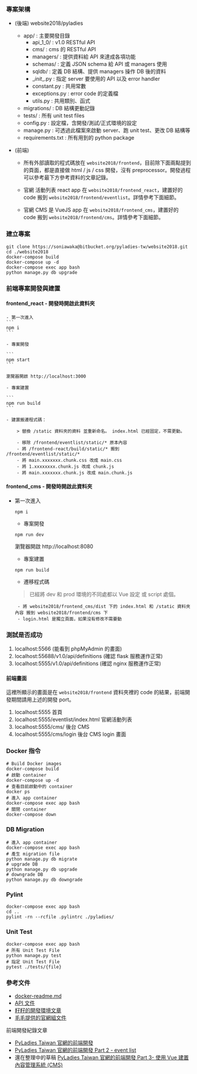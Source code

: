 ### 專案架構
* (後端) website2018/pyladies
    * app/ : 主要開發目錄
        * api_1_0/ : v1.0 RESTful API
        * cms/ : cms 的 RESTful API
        * managers/ : 提供資料給 API 來達成各項功能
        * schemas/ : 定義 JSON schema 給 API 或 managers 使用
        * sqldb/ : 定義 DB 結構、提供 managers 操作 DB 後的資料
        * \__init__.py : 指定 server 要使用的 API 以及 error handler
        * constant.py : 共用常數
        * exceptions.py : error code 的定義檔
        * utils.py : 共用類別、函式
    * migrations/ : DB 結構更動記錄
    * tests/ : 所有 unit test files
    * config.py : 設定檔，含開發/測試/正式環境的設定
    * manage.py : 可透過此檔案來啟動 server、跑 unit test、更改 DB 結構等
    * requirements.txt : 所有用到的 python package

* (前端) 
    * 所有外部讀取的程式碼放在 `website2018/frontend`，目前除下面兩點提到的頁面，都是直接做 html / js / css 開發，沒有 preprocessor。開發過程可以參考最下方參考資料的文章記錄。

    * 官網 活動列表 react app 在 `website2018/frontend_react`，建置好的 code 搬到 `website2018/frontend/eventlist`。詳情參考下面細節。
    
    * 官網 CMS 是 VueJS app 在 `website2018/frontend_cms`，建置好的 code 搬到 `website2018/frontend/cms`。詳情參考下面細節。


### 建立專案
```
git clone https://soniawaka@bitbucket.org/pyladies-tw/website2018.git
cd ./website2018
docker-compose build
docker-compose up -d
docker-compose exec app bash
python manage.py db upgrade
```

### 前端專案開發與建置

#### frontend_react - 開發時開啟此資料夾

    - 第一次進入
    ```
    npm i
    ```

    - 專案開發

    ```
    npm start
    ```

    瀏覽器開啟 http://localhost:3000

    - 專案建置

    ``` 
    npm run build
    ```

    - 建置搬遷程式碼：

        > 替換 /static 資料夾的資料 並重新命名。 index.html 已經固定，不需更動。

        - 移除 /frontend/eventlist/static/* 原本內容
        - 將 /frontend-react/build/static/* 搬到 /frontend/eventlist/static/*
        - 將 main.xxxxxxx.chunk.css 改成 main.css
        - 將 1.xxxxxxxx.chunk.js 改成 chunk.js
        - 將 main.xxxxxxx.chunk.js 改成 main.chunk.js

#### frontend_cms - 開發時開啟此資料夾   
 - 第一次進入
    ```
    npm i
    ```

    - 專案開發

    ```
    npm run dev
    ```

    瀏覽器開啟 http://localhost:8080

    - 專案建置

    ``` 
    npm run build
    ```
    - 遷移程式碼
    > 已經將 dev 和 prod 環境的不同處都以 Vue 設定 或 script 處個。
    
        - 將 website2018/frontend_cms/dist 下的 index.html 和 /static 資料夾內容 搬到 website2018/frontend/cms 下
        - login.html 是獨立頁面，如果沒有修改不需要動


### 測試是否成功
1. localhost:5566 (能看到 phpMyAdmin 的畫面)
2. localhost:55688/v1.0/api/definitions (確認 flask 服務運作正常)
3. localhost:5555/v1.0/api/definitions (確認 nginx 服務運作正常)

#### 前端畫面

這裡所顯示的畫面是在 `website2018/frontend` 資料夾裡的 code 的結果，前端開發期間請用上述的開發 port。

1. localhost:5555 首頁
2. localhost:5555/eventlist/index.html 官網活動列表
3. localhost:5555/cms/ 後台 CMS
3. localhost:5555/cms/login 後台 CMS login 畫面


### Docker 指令
```
# Build Docker images
docker-compose build
# 啟動 container
docker-compose up -d
# 查看目前啟動中的 container
docker ps
# 進入 app container
docker-compose exec app bash
# 關閉 container
docker-compose down
```

### DB Migration
```
# 進入 app container
docker-compose exec app bash
# 產生 migration file
python manage.py db migrate
# upgrade DB
python manage.py db upgrade
# downgrade DB
python manage.py db downgrade
```

### Pylint
```
docker-compose exec app bash
cd ..
pylint -rn --rcfile .pylintrc ./pyladies/
```

### Unit Test
```
docker-compose exec app bash
# 所有 Unit Test File
python manage.py test
# 指定 Unit Test File
pytest ./tests/{file}
```

### 參考文件
* [docker-readme.md](https://bitbucket.org/pyladies-tw/website2018/src/dev/docker-readme.md)
* [API 文件](https://docs.google.com/document/d/1qCN153gmU7bjnoKshdwh9ZsE11Cd4TX5Ob8e-p1z1Vw/edit)
* [籽籽的開發環境文章](https://medium.com/ichitsai/docker-note-pyladies-tw-%E5%AE%98%E6%96%B9%E7%B6%B2%E7%AB%99%E9%96%8B%E7%99%BC%E7%92%B0%E5%A2%83%E8%A3%BD%E4%BD%9C-%E9%96%8B%E7%99%BC%E7%AD%86%E8%A8%98-6cb795d35c8e?fbclid=IwAR1oQ7ccgiQtSivGrevEf6PpWao8FdM5Dh3kacdhuoK5kStazAad5O-we-0)
* [毛毛提供的官網組文件](https://www.facebook.com/groups/1910063375747037/files/)

前端開發紀錄文章

* [PyLadies Taiwan 官網的前端開發](https://medium.com/@peicheng_88746/pyladies-taiwan-%E5%AE%98%E7%B6%B2%E7%9A%84%E5%89%8D%E7%AB%AF%E9%96%8B%E7%99%BC-80cd9eb419d7)
* [PyLadies Taiwan 官網的前端開發 Part 2 - event list](https://medium.com/@peicheng_88746/pyladies-taiwan-%E5%AE%98%E7%B6%B2%E7%9A%84%E5%89%8D%E7%AB%AF%E9%96%8B%E7%99%BC-part-2-5fbf1b66ca73)
* 還在整理中的草稿 [PyLadies Taiwan 官網的前端開發 Part 3- 使用 Vue 建置內容管理系統 (CMS)](https://medium.com/@peicheng_88746/pyladies-taiwan-%E5%AE%98%E7%B6%B2%E7%9A%84%E5%89%8D%E7%AB%AF%E9%96%8B%E7%99%BC-part-3-%E4%BD%BF%E7%94%A8-vue-%E5%BB%BA%E7%BD%AE%E5%85%A7%E5%AE%B9%E7%AE%A1%E7%90%86%E7%B3%BB%E7%B5%B1-cms-acc383eb40d6)